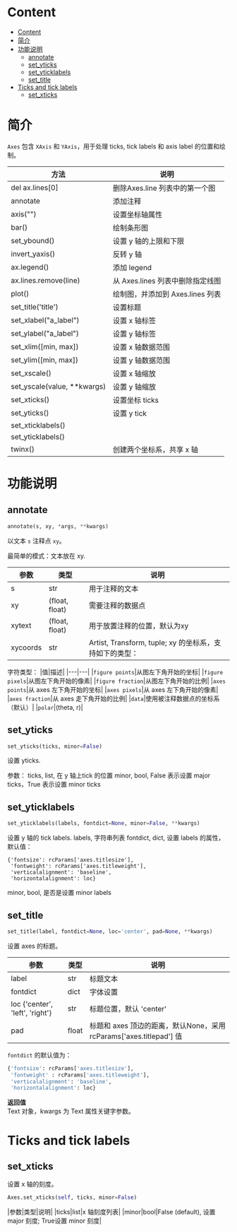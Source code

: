 # Content

- [Content](#content)
- [简介](#%e7%ae%80%e4%bb%8b)
- [功能说明](#%e5%8a%9f%e8%83%bd%e8%af%b4%e6%98%8e)
  - [annotate](#annotate)
  - [set_yticks](#setyticks)
  - [set_yticklabels](#setyticklabels)
  - [set_title](#settitle)
- [Ticks and tick labels](#ticks-and-tick-labels)
  - [set_xticks](#setxticks)

# 简介
`Axes` 包含 `XAxis` 和 `YAxis`，用于处理 ticks, tick labels 和 axis label 的位置和绘制。

|方法|说明|
|---|---|
|del ax.lines[0]|删除Axes.line 列表中的第一个图|
|annotate|添加注释|
|axis("")|设置坐标轴属性|
|bar()|绘制条形图|
|set_ybound()|设置 y 轴的上限和下限|
|invert_yaxis()|反转 y 轴|
|ax.legend()|添加 legend	|
|ax.lines.remove(line)|从 Axes.lines 列表中删除指定线图|
|plot()|绘制图，并添加到 Axes.lines 列表|
|set_title('title')|设置标题|
|set_xlabel("a_label")|设置 x 轴标签|
|set_ylabel("a_label")|设置 y 轴标签|
|set_xlim([min, max])|设置 x 轴数据范围|
|set_ylim([min, max])|设置 y 轴数据范围|
|set_xscale()|设置 x 轴缩放 |
|set_yscale(value, **kwargs)|设置 y 轴缩放|
|set_xticks()|设置坐标 ticks|
|set_yticks()|设置 y tick|
|set_xticklabels()|	|
|set_yticklabels()|	|
|twinx()|创建两个坐标系，共享 x 轴|

# 功能说明
## annotate
```py
annotate(s, xy, *args, **kwargs)
```
以文本 `s` 注释点 `xy`。

最简单的模式：文本放在 xy.

|参数|类型|说明|
|---|---|---|
|s|str|用于注释的文本|
|xy|(float, float)|需要注释的数据点|
|xytext|(float, float)|用于放置注释的位置，默认为xy|
|xycoords|str|Artist, Transform, tuple; xy 的坐标系，支持如下的类型：|

字符类型：
|值|描述|
|---|---|
|`figure points`|从图左下角开始的坐标|
|`figure pixels`|从图左下角开始的像素|
|`figure fraction`|从图左下角开始的比例|
|`axes points`|从 axes 左下角开始的坐标|
|`axes pixels`|从 axes 左下角开始的像素|
|`axes fraction`|从 axes 走下角开始的比例|
|`data`|使用被注释数据点的坐标系（默认）|
|`polar`|(theta, r)|

## set_yticks
```py
set_yticks(ticks, minor=False)
```
设置 yticks.

参数：
ticks, list, 在 y 轴上tick 的位置
minor, bool, False 表示设置 major ticks，True 表示设置 minor ticks

## set_yticklabels
```py
set_yticklabels(labels, fontdict=None, minor=False, **kwargs)
```
设置 y 轴的 tick labels.
labels, 字符串列表
fontdict, dict, 设置 labels 的属性，默认值：
```
{'fontsize': rcParams['axes.titlesize'],
 'fontweight': rcParams['axes.titleweight'],
 'verticalalignment': 'baseline',
 'horizontalalignment': loc}
```
minor, bool, 是否是设置 minor labels

## set_title
```py
set_title(label, fontdict=None, loc='center', pad=None, **kwargs)
```
设置 axes 的标题。



| 参数|类型|说明|
|---|---|---|
|label|str|标题文本|
|fontdict|dict|字体设置|
|loc {'center', 'left', 'right'}|str|标题位置，默认 'center'|
|pad|float|标题和 axes 顶边的距离，默认None，采用 rcParams['axes.titlepad'] 值|

`fontdict` 的默认值为：

```py
{'fontsize': rcParams['axes.titlesize'],
 'fontweight' : rcParams['axes.titleweight'],
 'verticalalignment': 'baseline',
 'horizontalalignment': loc}
```

**返回值**  
Text 对象，kwargs 为 Text 属性关键字参数。



# Ticks and tick labels

## set_xticks
设置 x 轴的刻度。
```py
Axes.set_xticks(self, ticks, minor=False)
```
|参数|类型|说明|
|ticks|list|x 轴刻度列表|
|minor|bool|False (default), 设置 major 刻度; True设置 minor 刻度|
